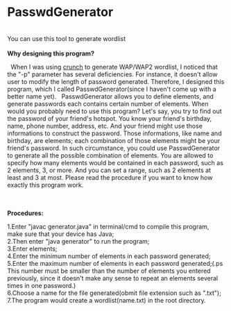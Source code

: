 # PasswdGenerator
<br>
You can use this tool to generate wordlist
<br><br>
<strong>Why designing this program?</strong><br>
<p>
&nbsp;&nbsp;When I was using <a href="https://sourceforge.net/projects/crunch-wordlist/">crunch</a> to generate WAP/WAP2 wordlist, I noticed that the "-p" parameter has several deficiencies. For instance, it doesn't allow user to modify the length of password generated. Therefore, I designed this program, which I called PasswdGenerator(since I haven't come up with a better name yet). 
&nbsp;&nbsp;PasswdGenerator allows you to define elements, and generate passwords each contains certain number of elements. When would you probably need to use this program? Let's say, you try to find out the password of your friend's hotspot. You know your friend's birthday, name, phone number, address, etc. And your friend might use those informations to construct the password. Those informations, like name and birthday, are elements; each combination of those elements might be your friend's password. In such circumstance, you could use PasswdGenerator to generate all the possible combination of elements. You are allowed to specify how many elements would be contained in each password, such as 2 elements, 3, or more. And you can set a range, such as 2 elements at least and 3 at most. Please read the procedure if you want to know how exactly this program work.
</p>
<br><br>
<strong>Procedures:</strong><br>
<p>
1.Enter "javac generator.java" in terminal/cmd to compile this program, make sure that your device has Java;<br>
2.Then enter "java generator" to run the program;<br>
3.Enter elements;<br>
4.Enter the minimum number of elements in each password generated;<br>
5.Enter the maximum number of elements in each password generated;(.ps This number must be smaller than the number of elements you entered previously, since it doesn't make any sense to repeat an elements several times in one password.)<br>
6.Choose a name for the file generated(obmit file extension such as ".txt");<br>
7.The program would create a wordlist(name.txt) in the root directory.<br>
</p>
